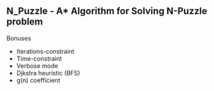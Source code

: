 ## N_Puzzle - A* Algorithm for Solving N-Puzzle problem

Bonuses

* Iterations-constraint
* Time-constraint
* Verbose mode
* Djkstra heuristic (BFS)
* g(n) coefficient